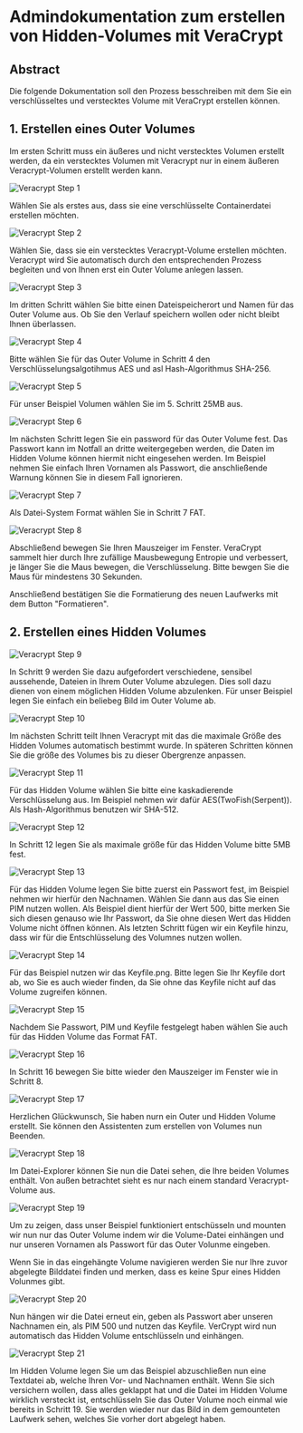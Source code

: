 # Admindokumentation zum erstellen von Hidden-Volumes mit VeraCrypt

## Abstract
Die folgende Dokumentation soll den Prozess besschreiben mit dem Sie ein verschlüsseltes und verstecktes Volume mit VeraCrypt erstellen können.

## 1. Erstellen eines Outer Volumes
Im ersten Schritt muss ein äußeres und nicht verstecktes Volumen erstellt werden, da ein verstecktes Volumen mit Veracrypt nur in einem äußeren Veracrypt-Volumen erstellt werden kann.

![Veracrypt Step 1](./2024-10-04_00-26.png)

Wählen Sie als erstes aus, dass sie eine verschlüsselte Containerdatei erstellen möchten.

![Veracrypt Step 2](./2024-10-04_00-27.png)

Wählen Sie, dass sie ein verstecktes Veracrypt-Volume erstellen möchten. Veracrypt wird Sie automatisch durch den entsprechenden Prozess begleiten und von Ihnen erst ein Outer Volume anlegen lassen.

![Veracrypt Step 3](./2024-10-04_00-29.png)

Im dritten Schritt wählen Sie bitte einen Dateispeicherort und Namen für das Outer Volume aus. Ob Sie den Verlauf speichern wollen oder nicht bleibt Ihnen überlassen.

![Veracrypt Step 4](./2024-10-04_00-30.png)

Bitte wählen Sie für das Outer Volume in Schritt 4 den Verschlüsselungsalgotihmus AES und asl Hash-Algorithmus SHA-256.

![Veracrypt Step 5](./2024-10-04_00-30_1.png)

Für unser Beispiel Volumen wählen Sie im 5. Schritt 25MB aus.

![Veracrypt Step 6](./2024-10-04_00-31.png)

Im nächsten Schritt legen Sie ein password für das Outer Volume fest. Das Passwort kann im Notfall an dritte weitergegeben werden, die Daten im Hidden Volume können hiermit nicht eingesehen werden. Im Beispiel nehmen Sie einfach Ihren Vornamen als Passwort, die anschließende Warnung können Sie in diesem Fall ignorieren.

![Veracrypt Step 7](./2024-10-04_00-31_1.png)

Als Datei-System Format wählen Sie in Schritt 7 FAT.

![Veracrypt Step 8](./2024-10-04_00-33.png)

Abschließend bewegen Sie Ihren Mauszeiger im Fenster. VeraCrypt sammelt hier durch Ihre zufällige Mausbewegung Entropie und verbessert, je länger Sie die Maus bewegen, die Verschlüsselung. Bitte bewgen Sie die Maus für mindestens 30 Sekunden.

Anschließend bestätigen Sie die Formatierung des neuen Laufwerks mit dem Button "Formatieren".

## 2. Erstellen eines Hidden Volumes

![Veracrypt Step 9](./2024-10-04_00-34.png)

In Schritt 9 werden Sie dazu aufgefordert verschiedene, sensibel aussehende, Dateien in Ihrem Outer Volume abzulegen. Dies soll dazu dienen von einem möglichen Hidden Volume abzulenken. Für unser Beispiel legen Sie einfach ein beliebeg Bild im Outer Volume ab.

![Veracrypt Step 10](./2024-10-04_00-35.png)

Im nächsten Schritt teilt Ihnen Veracrypt mit das die maximale Größe des Hidden Volumes automatisch bestimmt wurde. In späteren Schritten können Sie die größe des Volumes bis zu dieser Obergrenze anpassen.

![Veracrypt Step 11](./2024-10-04_00-36.png)

Für das Hidden Volume wählen Sie bitte eine kaskadierende Verschlüsselung aus. Im Beispiel nehmen wir dafür AES(TwoFish(Serpent)). Als Hash-Algorithmus benutzen wir SHA-512.

![Veracrypt Step 12](./2024-10-04_00-36_1.png)

In Schritt 12 legen Sie als maximale größe für das Hidden Volume bitte 5MB fest.

![Veracrypt Step 13](./2024-10-04_00-38.png)

Für das Hidden Volume legen Sie bitte zuerst ein Passwort fest, im Beispiel nehmen wir hierfür den Nachnamen. Wählen Sie dann aus das Sie einen PIM nutzen wollen. Als Beispiel dient hierfür der Wert 500, bitte merken Sie sich diesen genauso wie Ihr Passwort, da Sie ohne diesen Wert das Hidden Volume nicht öffnen können. Als letzten Schritt fügen wir ein Keyfile hinzu, dass wir für die Entschlüsselung des Volumnes nutzen wollen.

![Veracrypt Step 14](./2024-10-04_00-38_1.png)

Für das Beispiel nutzen wir das Keyfile.png. Bitte legen Sie Ihr Keyfile dort ab, wo Sie es auch wieder finden, da Sie ohne das Keyfile nicht auf das Volume zugreifen können.

![Veracrypt Step 15](./2024-10-04_00-40.png)

Nachdem Sie Passwort, PIM und Keyfile festgelegt haben wählen Sie auch für das Hidden Volume das Format FAT.

![Veracrypt Step 16](./2024-10-04_00-41.png)

In Schritt 16 bewegen Sie bitte wieder den Mauszeiger im Fenster wie in Schritt 8.

![Veracrypt Step 17](./2024-10-04_00-42.png)

Herzlichen Glückwunsch, Sie haben nurn ein Outer und Hidden Volume erstellt. Sie können den Assistenten zum erstellen von Volumes nun Beenden.

![Veracrypt Step 18](./2024-10-04_00-42_1.png)

Im Datei-Explorer können Sie nun die Datei sehen, die Ihre beiden Volumes enthält. Von außen betrachtet sieht es nur nach einem standard Veracrypt-Volume aus.

![Veracrypt Step 19](./2024-10-04_00-43.png)

Um zu zeigen, dass unser Beispiel funktioniert entschüsseln und mounten wir nun nur das Outer Volume indem wir die Volume-Datei einhängen und nur unseren Vornamen als Passwort für das Outer Volunme eingeben.

Wenn Sie in das eingehängte Volume navigieren werden Sie nur Ihre zuvor abgelegte Bilddatei finden und merken, dass es keine Spur eines Hidden Volunmes gibt.

![Veracrypt Step 20](./2024-10-04_00-45.png)

Nun hängen wir die Datei erneut ein, geben als Passwort aber unseren Nachnamen ein, als PIM 500 und nutzen das Keyfile. VerCrypt wird nun automatisch das Hidden Volume entschlüsseln und einhängen.

![Veracrypt Step 21](./2024-10-04_00-47.png)

Im Hidden Volume legen Sie um das Beispiel abzuschließen nun eine Textdatei ab, welche Ihren Vor- und Nachnamen enthält. 
Wenn Sie sich versichern wollen, dass alles geklappt hat und die Datei im Hidden Volume wirklich versteckt ist, entschlüsseln Sie das Outer Volume noch einmal wie bereits in Schritt 19. Sie werden wieder nur das Bild in dem gemounteten Laufwerk sehen, welches Sie vorher dort abgelegt haben.